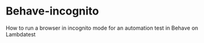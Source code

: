 # Behave-incognito
 How to run a browser in incognito mode for an automation test in Behave on Lambdatest
